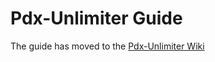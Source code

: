 # Pdx-Unlimiter Guide

The guide has moved to the [Pdx-Unlimiter Wiki](https://github.com/crschnick/pdx_unlimiter/wiki/Editor-Guide)